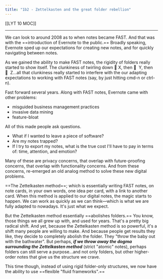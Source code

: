 ```yaml
---
title: "1b2 - Zettelkasten and the great folder rebellion"
---
```


[[LYT 10 MOC]]

---

We can look to around 2008 as to when notes became FAST. And that was with the ==introduction of Evernote to the public.== Broadly speaking, Evernote sped up our expectations for creating new notes, and for quickly navigating between notes.  
  
As we gained the ability to make FAST notes, the rigidity of folders really started to show itself. The clunkiness of twirling down 📂 X, then 📂  Y, then 📂  Z...all that clunkiness really started to interfere with the our adapting expectations to working with FAST notes (say, by just hitting cmd-n or ctrl-n).   
  
Fast forward several years. Along with FAST notes, Evernote came with other problems: 

-   misguided business management practices
-   invasive data mining
-   feature-bloat

All of this made people ask questions. 

-   What if I wanted to leave a piece of software? 
-   Are my notes trapped?
-   If I try to export my notes, what is the true cost I'll have to pay in terms of: time, attention, and emotion?

Many of these are privacy concerns, that overlap with future-proofing concerns, that overlap with functionality concerns. And from these concerns, re-emerged an old analog method to solve these new digital problems.  
  
==The Zettelkasten method==; which is essentially writing FAST notes, on note cards, in your own words, one idea per card, with a link to another card. When this method is applied to our digital notes, the magic starts to happen. We can work as quickly as we can think—which is what we are fully adapted to nowadays. It's just what we expect.   
  
But the Zettelkasten method essentially ==abolishes folders.== You know, those things we all grew up with, and used for years. That's a pretty big radical shift. And yet, because the Zettelkasten method is so powerful, it's a shift many people are willing to make. And because people get results they like, they decide to completely abolish the folder. They "throw the baby out with the bathwater". But perhaps, **_if we throw away the dogma surrounding the Zettelkasten method_** (strict "atomic" notes), perhaps folders can still serve a purpose...and not only folders, but other higher-order notes that give us the structure we crave.  
  
This time though, instead of using rigid folder-only structures, we now have the ability to use ==flexible "fluid frameworks".==
